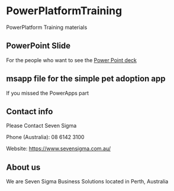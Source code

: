 # PowerPlatformTraining
 PowerPlatform Training materials


## PowerPoint Slide
For the people who want to see the [Power Point deck](PowerPlatform101.pptx)

## msapp file for the simple pet adoption app
If you missed the PowerApps part

## Contact info

Please Contact Seven Sigma

Phone (Australia): 08 6142 3100

Website: https://www.sevensigma.com.au/

## About us
We are Seven Sigma Business Solutions located in Perth, Australia
